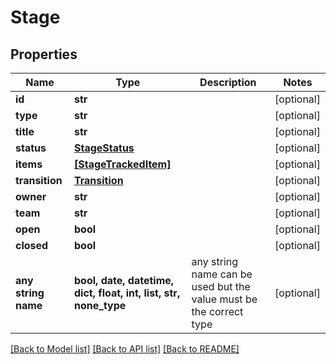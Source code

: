 # Stage


## Properties
Name | Type | Description | Notes
------------ | ------------- | ------------- | -------------
**id** | **str** |  | [optional] 
**type** | **str** |  | [optional] 
**title** | **str** |  | [optional] 
**status** | [**StageStatus**](StageStatus.md) |  | [optional] 
**items** | [**[StageTrackedItem]**](StageTrackedItem.md) |  | [optional] 
**transition** | [**Transition**](Transition.md) |  | [optional] 
**owner** | **str** |  | [optional] 
**team** | **str** |  | [optional] 
**open** | **bool** |  | [optional] 
**closed** | **bool** |  | [optional] 
**any string name** | **bool, date, datetime, dict, float, int, list, str, none_type** | any string name can be used but the value must be the correct type | [optional]

[[Back to Model list]](../README.md#documentation-for-models) [[Back to API list]](../README.md#documentation-for-api-endpoints) [[Back to README]](../README.md)


